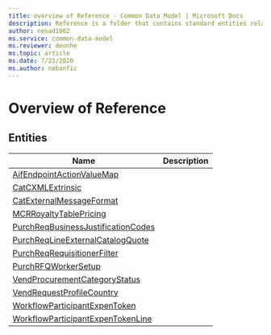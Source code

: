 ```yaml
---
title: overview of Reference - Common Data Model | Microsoft Docs
description: Reference is a folder that contains standard entities related to the Common Data Model.
author: nenad1002
ms.service: common-data-model
ms.reviewer: deonhe
ms.topic: article
ms.date: 7/21/2020
ms.author: nebanfic
---
```


# Overview of Reference


## Entities

|Name|Description|
|---|---|
|[AifEndpointActionValueMap](AifEndpointActionValueMap.md)||
|[CatCXMLExtrinsic](CatCXMLExtrinsic.md)||
|[CatExternalMessageFormat](CatExternalMessageFormat.md)||
|[MCRRoyaltyTablePricing](MCRRoyaltyTablePricing.md)||
|[PurchReqBusinessJustificationCodes](PurchReqBusinessJustificationCodes.md)||
|[PurchReqLineExternalCatalogQuote](PurchReqLineExternalCatalogQuote.md)||
|[PurchReqRequisitionerFilter](PurchReqRequisitionerFilter.md)||
|[PurchRFQWorkerSetup](PurchRFQWorkerSetup.md)||
|[VendProcurementCategoryStatus](VendProcurementCategoryStatus.md)||
|[VendRequestProfileCountry](VendRequestProfileCountry.md)||
|[WorkflowParticipantExpenToken](WorkflowParticipantExpenToken.md)||
|[WorkflowParticipantExpenTokenLine](WorkflowParticipantExpenTokenLine.md)||
